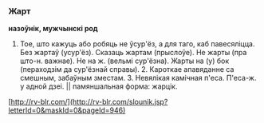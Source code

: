 ### Жарт
**назоўнік, мужчынскі род**

1. Тое, што кажуць або робяць не ўсур'ёз, а для таго, каб павесяліцца. Без жартаў (усур'ёз). Сказаць жартам (прыслоўе). Не жарты (пра што-н. важнае). Не на ж. (вельмі сур'ёзна). Жарты на (у) бок (пераходзім да сур'ёзнай справы). 2. Кароткае апавяданне са смешным, забаўным зместам. 3. Невялікая камічная п'еса. П'еса-ж. у адной дзеі. || памяншальная форма: жарцік.

<a rel="author">[http://rv-blr.com/](http://rv-blr.com/slounik.jsp?letterId=0&maskId=0&pageId=946)</a>
